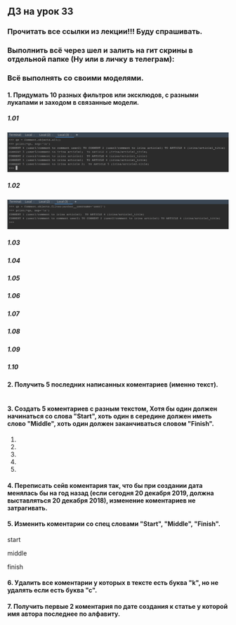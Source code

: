 ## ДЗ на урок 33

### Прочитать все ссылки из лекции!!! Буду спрашивать.

### Выполнить всё через шел и залить на гит скрины в отдельной папке (Ну или в личку в телеграм):

### Всё выполнять со своими моделями.

#### 1. Придумать 10 разных фильтров или эксклюдов, с разными лукапами и заходом в связанные модели.

##### 1.01 

![](static/img/lsn36_task_01_01.png)

##### 1.02

![](static/img/lsn36_task_01_02.png)

##### 1.03

##### 1.04

##### 1.05 

##### 1.06 

##### 1.07 

##### 1.08 

##### 1.09 

##### 1.10


#### 2. Получить 5 последних написанных коментариев (именно текст).

```

```

#### 3. Создать 5 коментариев с разным текстом, Хотя бы один должен начинаться со слова "Start", хоть один в середине должен иметь слово "Middle", хоть один должен заканчиваться словом "Finish".

1.
2.
3.
4.
5.


#### 4. Переписать сейв коментария так, что бы при создании дата менялась бы на год назад (если сегодня 20 декабря 2019, должна выставляться 20 декабря 2018), изменение коментариев не затрагивать.

#### 5. Изменить коментарии со спец словами "Start", "Middle", "Finish".

start

middle

finish


#### 6. Удалить все коментарии у которых в тексте есть буква "k", но не удалять если есть буква "с".

#### 7. Получить первые 2 коментария по дате создания к статье у которой имя автора последнее по алфавиту.